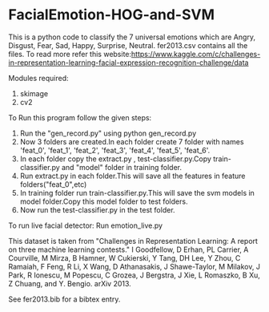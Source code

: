 # FacialEmotion-HOG-and-SVM

This is a python code to classify the 7 universal emotions which are Angry, Disgust, Fear, Sad, Happy, Surprise, Neutral.
fer2013.csv contains all the files. To read more refer this website:https://www.kaggle.com/c/challenges-in-representation-learning-facial-expression-recognition-challenge/data

Modules required:
1. skimage
2. cv2

To Run this program follow the given steps:
1. Run the "gen_record.py" using
      python gen_record.py
2. Now 3 folders are created.In each folder create 7 folder with names 'feat_0', 'feat_1', 'feat_2', 'feat_3', 'feat_4', 'feat_5', 'feat_6'.
3. In each folder copy the extract.py , test-classifier.py.Copy train-classifier.py and "model" folder in training folder.
4. Run extract.py in each folder.This will save all the features in feature folders("feat_0",etc)
5. In training folder run train-classifier.py.This will save the svm models in model folder.Copy this model folder to test folders. 
6. Now run the test-classifier.py in the test folder.

To run live facial detector:
Run emotion_live.py

This dataset is taken from 
"Challenges in Representation Learning: A report on three machine learning
contests." I Goodfellow, D Erhan, PL Carrier, A Courville, M Mirza, B
Hamner, W Cukierski, Y Tang, DH Lee, Y Zhou, C Ramaiah, F Feng, R Li,
X Wang, D Athanasakis, J Shawe-Taylor, M Milakov, J Park, R Ionescu,
M Popescu, C Grozea, J Bergstra, J Xie, L Romaszko, B Xu, Z Chuang, and
Y. Bengio. arXiv 2013.

See fer2013.bib for a bibtex entry.
